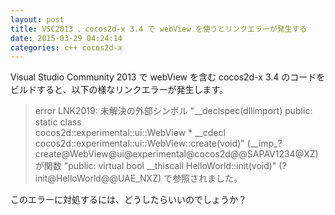 ```yaml
---
layout: post
title: VSC2013 、cocos2d-x 3.4 で webView を使うとリンクエラーが発生する
date: 2015-03-29 04:24:14
categories: c++ cocos2d-x
---
```

<!-- {% raw %} -->
<p>Visual Studio Community 2013 で webView を含む cocos2d-x 3.4 のコードをビルドすると、以下の様なリンクエラーが発生します。</p>

<blockquote>
  <p>error LNK2019: 未解決の外部シンボル "__declspec(dllimport) public: static class <br>
  cocos2d::experimental::ui::WebView * __cdecl  cocos2d::experimental::ui::WebView::create(void)" (__imp_?create@WebView@ui@experimental@cocos2d@@SAPAV1234@XZ) が関数 "public: virtual bool __thiscall HelloWorld::init(void)" (?init@HelloWorld@@UAE_NXZ) で参照されました。</p>
</blockquote>

<p>このエラーに対処するには、どうしたらいいのでしょうか？</p>
<!-- {% endraw %} -->
